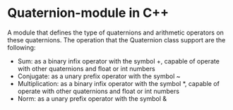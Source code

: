 # Quaternion-module in C++

A module that defines the type of quaternions and arithmetic operators on these quaternions.
The operation that the Quaternion class support are the following:
- Sum: as a binary infix operator with the symbol +, capable of operate with other quaternions and float or int numbers
- Conjugate: as a unary prefix operator with the symbol ~
- Multiplication: as a binary infix operator with the symbol *, capable of operate with other quaternions and float or int numbers
- Norm: as a unary prefix operator with the symbol &
